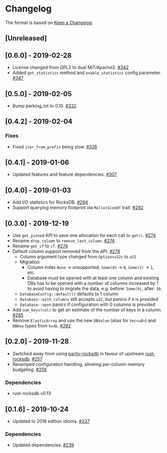 # Changelog

The format is based on [Keep a Changelog].

[Keep a Changelog]: http://keepachangelog.com/en/1.0.0/

## [Unreleased]

## [0.6.0] - 2019-02-28
- License changed from GPL3 to dual MIT/Apache2. [#342](https://github.com/paritytech/parity-common/pull/342)
- Added `get_statistics` method and `enable_statistics` config parameter. [#347](https://github.com/paritytech/parity-common/pull/347)

## [0.5.0] - 2019-02-05
- Bump parking_lot to 0.10. [#332](https://github.com/paritytech/parity-common/pull/332)

## [0.4.2] - 2019-02-04
### Fixes
- Fixed `iter_from_prefix` being slow. [#326](https://github.com/paritytech/parity-common/pull/326)

## [0.4.1] - 2019-01-06
- Updated features and feature dependencies. [#307](https://github.com/paritytech/parity-common/pull/307)

## [0.4.0] - 2019-01-03
- Add I/O statistics for RocksDB. [#294](https://github.com/paritytech/parity-common/pull/294)
- Support querying memory footprint via `MallocSizeOf` trait. [#292](https://github.com/paritytech/parity-common/pull/292)

## [0.3.0] - 2019-12-19
- Use `get_pinned` API to save one allocation for each call to `get()`. [#274](https://github.com/paritytech/parity-common/pull/274)
- Rename `drop_column` to `remove_last_column`. [#274](https://github.com/paritytech/parity-common/pull/274)
- Rename `get_cf` to `cf`. [#274](https://github.com/paritytech/parity-common/pull/274)
- Default column support removed from the API. [#278](https://github.com/paritytech/parity-common/pull/278)
  - Column argument type changed from `Option<u32>` to `u32`
  - Migration
    - Column index `None` -> unsupported, `Some(0)` -> `0`, `Some(1)` -> `1`, etc.
    - Database must be opened with at least one column and existing DBs has to be opened with a number of columns increased by 1 to avoid having to migrate the data, e.g. before: `Some(9)`, after: `10`.
  - `DatabaseConfig::default()` defaults to 1 column
  - `Database::with_columns` still accepts `u32`, but panics if `0` is provided
  - `Database::open` panics if configuration with 0 columns is provided
- Add `num_keys(col)` to get an estimate of the number of keys in a column. [#285](https://github.com/paritytech/parity-common/pull/285)
- Remove `ElasticArray` and use the new `DBValue` (alias for `Vec<u8>`) and `DBKey` types from `kvdb`. [#282](https://github.com/paritytech/parity-common/pull/282)

## [0.2.0] - 2019-11-28
- Switched away from using [parity-rocksdb](https://crates.io/crates/parity-rocksdb) in favour of upstream [rust-rocksdb](https://crates.io/crates/rocksdb). [#257](https://github.com/paritytech/parity-common/pull/257)
- Revamped configuration handling, allowing per-column memory budgeting. [#256](https://github.com/paritytech/parity-common/pull/256)
### Dependencies
- rust-rocksdb v0.13

## [0.1.6] - 2019-10-24
- Updated to 2018 edition idioms. [#237](https://github.com/paritytech/parity-common/pull/237)
### Dependencies
- Updated dependencies. [#239](https://github.com/paritytech/parity-common/pull/239)
